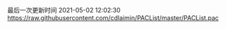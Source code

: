 最后一次更新时间 2021-05-02 12:02:30
https://raw.githubusercontent.com/cdlaimin/PACList/master/PACList.pac

